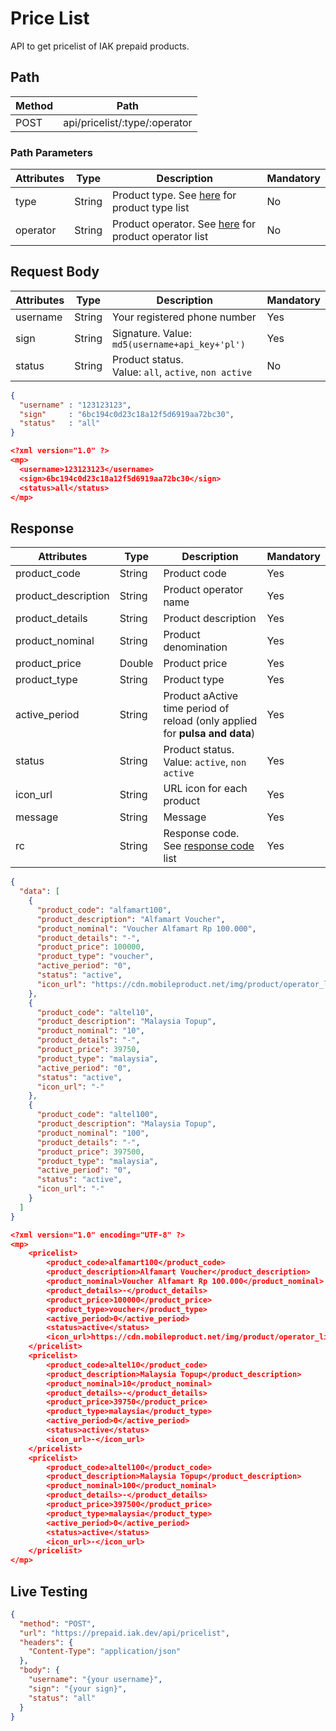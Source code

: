 # Price List

API to get pricelist of IAK prepaid products.

## Path

Method | Path 
---------|----------
 POST | api/pricelist/:type/:operator

### Path Parameters

<!-- title: Path Parameters -->
Attributes | Type | Description | Mandatory
---------|----------|---------|----------
 type | String | Product type. See [here](../../product-type.md) for product type list | No
 operator | String | Product operator. See [here](../../product-type.md) for product operator list | No

## Request Body

<!-- title: Request Attributes -->
Attributes | Type | Description | Mandatory
---------|----------|---------|----------
 username | String | Your registered phone number | Yes
 sign | String | Signature. Value: `md5(username+api_key+'pl')` | Yes
 status | String | Product status. <br> Value: `all`, `active`, `non active` | No

<!--
type: tab
title: JSON
-->

```json
{
  "username" : "123123123",
  "sign"     : "6bc194c0d23c18a12f5d6919aa72bc30",
  "status"   : "all"
}
```

<!--
type: tab
title: XML
-->

```json
<?xml version="1.0" ?>
<mp>
  <username>123123123</username>
  <sign>6bc194c0d23c18a12f5d6919aa72bc30</sign>
  <status>all</status>
</mp>
```
<!-- type: tab-end -->

## Response

<!-- title: Response Attributes -->
Attributes | Type | Description | Mandatory
---------|----------|---------|----------
 product_code | String | Product code | Yes
 product_description | String | Product operator name | Yes
 product_details | String | Product description | Yes
 product_nominal | String | Product denomination | Yes
 product_price | Double | Product price | Yes
 product_type | String | Product type | Yes
 active_period | String | Product aActive time period of reload (only applied for **pulsa and data**) | Yes
 status | String | Product status. <br> Value: `active`, `non active` | Yes
 icon_url| String | URL icon for each product | Yes
 message | String | Message | Yes
 rc | String | Response code. See [response code](../../response-code.md) list | Yes

<!--
type: tab
title: JSON
-->

```json
{
  "data": [
    {
      "product_code": "alfamart100",
      "product_description": "Alfamart Voucher",
      "product_nominal": "Voucher Alfamart Rp 100.000",
      "product_details": "-",
      "product_price": 100000,
      "product_type": "voucher",
      "active_period": "0",
      "status": "active",
      "icon_url": "https://cdn.mobileproduct.net/img/product/operator_list/140119034649-Alfa-01.png"
    },
    {
      "product_code": "altel10",
      "product_description": "Malaysia Topup",
      "product_nominal": "10",
      "product_details": "-",
      "product_price": 39750,
      "product_type": "malaysia",
      "active_period": "0",
      "status": "active",
      "icon_url": "-"
    },
    {
      "product_code": "altel100",
      "product_description": "Malaysia Topup",
      "product_nominal": "100",
      "product_details": "-",
      "product_price": 397500,
      "product_type": "malaysia",
      "active_period": "0",
      "status": "active",
      "icon_url": "-"
    }
  ]
}
```

<!--
type: tab
title: XML
-->

```json
<?xml version="1.0" encoding="UTF-8" ?>
<mp>
	<pricelist>
		<product_code>alfamart100</product_code>
		<product_description>Alfamart Voucher</product_description>
		<product_nominal>Voucher Alfamart Rp 100.000</product_nominal>
		<product_details>-</product_details>
		<product_price>100000</product_price>
		<product_type>voucher</product_type>
		<active_period>0</active_period>
		<status>active</status>
		<icon_url>https://cdn.mobileproduct.net/img/product/operator_list/140119034649-Alfa-01.png</icon_url>
	</pricelist>
	<pricelist>
		<product_code>altel10</product_code>
		<product_description>Malaysia Topup</product_description>
		<product_nominal>10</product_nominal>
		<product_details>-</product_details>
		<product_price>39750</product_price>
		<product_type>malaysia</product_type>
		<active_period>0</active_period>
		<status>active</status>
		<icon_url>-</icon_url>
	</pricelist>
	<pricelist>
		<product_code>altel100</product_code>
		<product_description>Malaysia Topup</product_description>
		<product_nominal>100</product_nominal>
		<product_details>-</product_details>
		<product_price>397500</product_price>
		<product_type>malaysia</product_type>
		<active_period>0</active_period>
		<status>active</status>
		<icon_url>-</icon_url>
	</pricelist>
</mp>
```
<!-- type: tab-end -->

## Live Testing

```json http
{
  "method": "POST",
  "url": "https://prepaid.iak.dev/api/pricelist",
  "headers": {
    "Content-Type": "application/json"
  },
  "body": {
    "username": "{your username}",
    "sign": "{your sign}",
    "status": "all"
  }
}
```